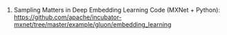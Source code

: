 1. Sampling Matters in Deep Embedding Learning
Code (MXNet + Python): https://github.com/apache/incubator-mxnet/tree/master/example/gluon/embedding_learning
